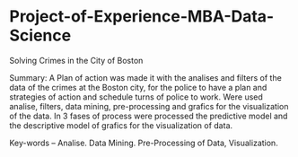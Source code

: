 # Project-of-Experience-MBA-Data-Science
Solving Crimes in the City of Boston

Summary: A Plan of action was made it with the analises and filters of the data of the crimes at the Boston city, for the police to have a plan and strategies of action and schedule turns of police to work. Were used analise, filters, data mining, pre-processing and grafics for the visualization of the data. In 3 fases of process were processed the predictive model and the descriptive model of grafics for the visualization of data.

Key-words – Analise. Data Mining. Pre-Processing of Data, Visualization.


